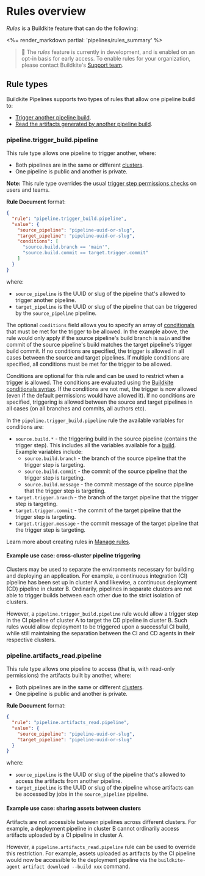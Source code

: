 # Rules overview

_Rules_ is a Buildkite feature that can do the following:

<%= render_markdown partial: 'pipelines/rules_summary' %>

> 📘
> The _rules_ feature is currently in development, and is enabled on an opt-in basis for early access. To enable rules for your organization, please contact Buildkite's [Support team](https://buildkite.com/support).

## Rule types

Buildkite Pipelines supports two types of rules that allow one pipeline build to:

- [Trigger another pipeline build](#rule-types-pipeline-dot-trigger-build-dot-pipeline).
- [Read the artifacts generated by another pipeline build](#rule-types-pipeline-dot-artifacts-read-dot-pipeline).

### pipeline.trigger_build.pipeline

This rule type allows one pipeline to trigger another, where:

- Both pipelines are in the same or different [clusters](/docs/clusters/overview).
- One pipeline is public and another is private.

**Note:** This rule type overrides the usual [trigger step permissions checks](/docs/pipelines/trigger-step#permissions) on users and teams.

**Rule Document** format:

```json
{
  "rule": "pipeline.trigger_build.pipeline",
  "value": {
    "source_pipeline": "pipeline-uuid-or-slug",
    "target_pipeline": "pipeline-uuid-or-slug",
    "conditions": [
      "source.build.branch == 'main'",
      "source.build.commit == target.trigger.commit"
    ]
  }
}
```

where:

- `source_pipeline` is the UUID or slug of the pipeline that's allowed to trigger another pipeline.
- `target_pipeline` is the UUID or slug of the pipeline that can be triggered by the `source_pipeline` pipeline.

The optional `conditions` field allows you to specify an array of [conditionals](/docs/pipelines/conditionals) that must be met for the trigger to be allowed. In the example above, the rule would only apply if the source pipeline's build branch is `main` and the commit of the source pipeline's build  matches the target pipeline's trigger build commit. If no conditions are specified, the trigger is allowed in all cases between the source and target pipelines. If multiple conditions are specified, all conditions must be met for the trigger to be allowed.

Conditions are optional for this rule and can be used to restrict when a trigger is allowed. The conditions are evaluated using the [Buildkite conditionals syntax](/docs/pipelines/conditionals). If the conditions are not met, the trigger is now allowed (even if the default permissions would have allowed it). If no conditions are specified, triggering is allowed between the source and target pipelines in all cases (on all branches and commits, all authors etc).

In the `pipeline.trigger_build.pipeline` rule the available variables for conditions are:

  - `source.build.*` - the triggering build in the source pipeline (contains the trigger step). This includes all the variables available for a [build](/docs/pipelines/conditionals#variable-and-syntax-reference-variables).
    Example variables include:
      - `source.build.branch` - the branch of the source pipeline that the trigger step is targeting.
      - `source.build.commit` - the commit of the source pipeline that the trigger step is targeting.
      - `source.build.message` - the commit message of the source pipeline that the trigger step is targeting.
- `target.trigger.branch` - the branch of the target pipeline that the trigger step is targeting.
- `target.trigger.commit` - the commit of the target pipeline that the trigger step is targeting.
- `target.trigger.message` - the commit message of the target pipeline that the trigger step is targeting.


Learn more about creating rules in [Manage rules](/docs/pipelines/rules/manage).

#### Example use case: cross-cluster pipeline triggering

Clusters may be used to separate the environments necessary for building and deploying an application. For example, a continuous integration (CI) pipeline has been set up in cluster A and likewise, a continuous deployment (CD) pipeline in cluster B. Ordinarily, pipelines in separate clusters are not able to trigger builds between each other due to the strict isolation of clusters.

However, a `pipeline.trigger_build.pipeline` rule would allow a trigger step in the CI pipeline of cluster A to target the CD pipeline in cluster B. Such rules would allow deployment to be triggered upon a successful CI build, while still maintaining the separation between the CI and CD agents in their respective clusters.

### pipeline.artifacts_read.pipeline

This rule type allows one pipeline to access (that is, with read-only permissions) the artifacts built by another, where:

- Both pipelines are in the same or different [clusters](/docs/clusters/overview).
- One pipeline is public and another is private.

**Rule Document** format:

```json
{
  "rule": "pipeline.artifacts_read.pipeline",
  "value": {
    "source_pipeline": "pipeline-uuid-or-slug",
    "target_pipeline": "pipeline-uuid-or-slug"
  }
}
```

where:

- `source_pipeline` is the UUID or slug of the pipeline that's allowed to access the artifacts from another pipeline.
- `target_pipeline` is the UUID or slug of the pipeline whose artifacts can be accessed by jobs in the `source_pipeline` pipeline.

#### Example use case: sharing assets between clusters

Artifacts are not accessible between pipelines across different clusters. For example, a deployment pipeline in cluster B cannot ordinarily access artifacts uploaded by a CI pipeline in cluster A.

However, a `pipeline.artifacts_read.pipeline` rule can be used to override this restriction. For example, assets uploaded as artifacts by the CI pipeline would now be accessible to the deployment pipeline via the `buildkite-agent artifact download --build xxx` command.
